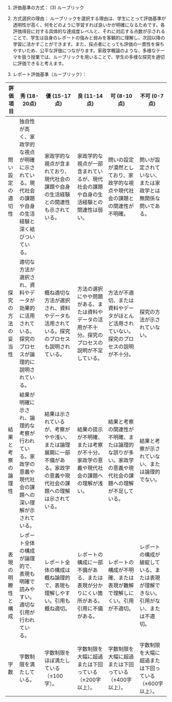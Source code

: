 1. 評価基準の方式： (3) ルーブリック

2. 方式選択の理由：
ルーブリックを選択する理由は、学生にとって評価基準が透明性が高く、何をどのように学習すれば良いかが明確になるためです。各評価項目に対する具体的な達成度レベルと、それに対応する点数が示されることで、学生は自身のレポートの強みと弱みを客観的に理解し、次回以降の学習に活かすことができます。また、採点者にとっても評価の一貫性を保ちやすいため、公平な評価につながります。家政学概論のような、多様なテーマを扱う授業では、ルーブリックを用いることで、学生の多様な探究を適切に評価できると考えます。

3. レポート評価基準（ルーブリック）：

| 評価項目 | 秀 (18-20点) | 優 (15-17点) | 良 (11-14点) | 可 (8-10点) | 不可 (0-7点) |
|---|---|---|---|---|---|
| 問い設定の適切性 | 独自性が高く、家政学的な視点が明確に示されている。現代社会の課題や自身の生活経験と深く結びついている。 | 家政学的な視点が含まれており、現代社会の課題や自身の生活経験との関連性も示されている。 | 家政学的な視点が一部含まれているが、現代社会の課題や自身の生活経験との関連性は弱い。 | 問いの設定が漠然としており、家政学的な視点や現代社会の課題との関連性が不明確。 | 問いが設定されていない、または家政学とは無関係な問いである。 |
| 探究の方法の妥当性 | 適切な方法が選択され、資料やデータが効果的に活用されている。探究のプロセスが論理的に説明されている。 | 概ね適切な方法が選択され、資料やデータも活用されている。探究のプロセスも説明されている。 | 方法の選択にやや問題がある、または資料やデータの活用が不十分。探究のプロセスの説明が不足している。 | 方法が不適切、または資料やデータがほとんど活用されていない。探究のプロセスの説明が不十分。 | 探究の方法が示されていない。 |
| 結果と考察の論理性 | 結果が明確に示され、論理的な考察が行われている。家政学の意義や現代社会の課題への深い理解が示されている。 | 結果は示されているが、考察がやや浅い、または論理展開に一部不備がある。家政学の意義や現代社会の課題への理解は示されている。 | 結果の提示が不明確、または考察が不十分。家政学の意義や現代社会の課題への理解が浅い。 | 結果と考察の関連性が不明確、または論理的な誤りが多い。家政学の意義や現代社会の課題への理解が不足している。 | 結果と考察が示されていない、または論理的でない。 |
| 表現の明瞭性と構成 | レポート全体の構成が論理的で、表現も明確で読みやすい。適切な引用が行われている。 | レポート全体の構成は概ね論理的で、表現も理解しやすい。引用も概ね適切。 | レポートの構成に一部不備がある、または表現が分かりにくい箇所がある。引用に不備がある。 | レポートの構成が不明確、または表現が難解で理解しにくい。引用が不適切。 | レポートの構成が破綻している、または表現が理解できない。引用がない、または不適切。 |
| 字数 | 字数制限を満たしている。 | 字数制限をほぼ満たしている（±100字）。 | 字数制限を大幅に超過または下回っている（±200字以上）。 | 字数制限を大幅に超過または下回っている（±400字以上）。 | 字数制限を大幅に超過または下回っている（±600字以上）。 |
